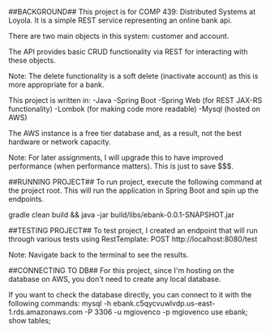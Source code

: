 ##BACKGROUND##
This project is for COMP 439: Distributed Systems at Loyola.  It is a simple REST service representing an online bank api.

There are two main objects in this system: customer and account.

The API provides basic CRUD functionality via REST for interacting with these objects.

Note: The delete functionality is a soft delete (inactivate account) as this is more appropriate for a bank.

This project is written in:
-Java
-Spring Boot
-Spring Web (for REST JAX-RS functionality)
-Lombok (for making code more readable)
-Mysql (hosted on AWS)

The AWS instance is a free tier database and, as a result, not the best hardware or network capacity.

Note: For later assignments, I will upgrade this to have improved performance (when performance matters).  This is just to save $$$.

##RUNNING PROJECT##
To run project, execute the following command at the project root.  This will run the application in Spring Boot and spin up the endpoints.

gradle clean build && java -jar build/libs/ebank-0.0.1-SNAPSHOT.jar

##TESTING PROJECT##
To test project, I created an endpoint that will run through various tests using RestTemplate:
POST http://localhost:8080/test

Note: Navigate back to the terminal to see the results.

##CONNECTING TO DB##
For this project, since I'm hosting on the database on AWS, you don't need to create any local database.

If you want to check the database directly, you can connect to it with the following commands:
mysql -h ebank.c5qycvuwlvdp.us-east-1.rds.amazonaws.com -P 3306 -u mgiovenco -p mgiovenco
use ebank;
show tables;